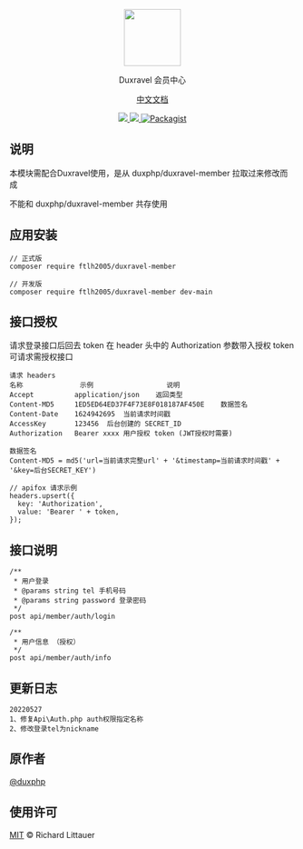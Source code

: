 <p align="center">
<a href="https://www.duxravel.com/">
    <img src="https://github.com/duxphp/duxravel/blob/main/resources/image/watermark.png?raw=true" width="100" height="100">
</a>

<p align="center">Duxravel 会员中心</p>

<p align="center">
<a href="https://doc.duxravel.com">中文文档</a>
</p>

<p align="center">
    <a href="https://packagist.org/packages/duxphp/duxravel-member">
        <img src="https://img.shields.io/github/v/release/duxphp/duxravel-member">
    </a>
    <a href="https://packagist.org/packages/duxphp/duxravel-member">
        <img src="https://img.shields.io/packagist/dt/duxphp/duxravel-member.svg?style=flat-square">
    </a>
    <a href="https://packagist.org/packages/duxphp/member">
        <img src="https://img.shields.io/packagist/l/duxphp/duxravel-member.svg?maxAge=2592000&&style=flat-square" alt="Packagist">
    </a>
</p>

## 说明
本模块需配合Duxravel使用，是从 duxphp/duxravel-member 拉取过来修改而成

不能和 duxphp/duxravel-member 共存使用


## 应用安装
```
// 正式版
composer require ftlh2005/duxravel-member

// 开发版
composer require ftlh2005/duxravel-member dev-main
```


## 接口授权
请求登录接口后回去 token 在 header 头中的 Authorization 参数带入授权 token 可请求需授权接口
```
请求 headers
名称      	    示例	                说明
Accept	        application/json	返回类型
Content-MD5	    1ED5ED64ED37F4F73E8F018187AF450E	数据签名
Content-Date	1624942695	当前请求时间戳
AccessKey	    123456	后台创建的 SECRET_ID
Authorization	Bearer xxxx	用户授权 token (JWT授权时需要)

数据签名
Content-MD5 = md5('url=当前请求完整url' + '&timestamp=当前请求时间戳' + '&key=后台SECRET_KEY')

```


```
// apifox 请求示例
headers.upsert({
  key: 'Authorization',
  value: 'Bearer ' + token,
});
```

## 接口说明
```
/**
 * 用户登录
 * @params string tel 手机号码
 * @params string password 登录密码
 */
post api/member/auth/login

/**
 * 用户信息 （授权）
 */
post api/member/auth/info
```

## 更新日志
```
20220527
1、修复Api\Auth.php auth权限指定名称
2、修改登录tel为nickname
```

## 原作者

[@duxphp](https://github.com/duxphp)

## 使用许可

[MIT](LICENSE) © Richard Littauer
